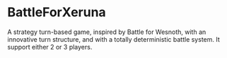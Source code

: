 # BattleForXeruna
A strategy turn-based game, inspired by Battle for Wesnoth, with an innovative turn structure, and with a totally deterministic battle system. It support either 2 or 3 players.
